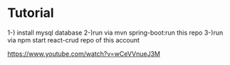 # Tutorial

1-)
install mysql database
2-)run via mvn spring-boot:run this repo
3-)run via npm start react-crud repo of this account


https://www.youtube.com/watch?v=wCeVVnueJ3M
